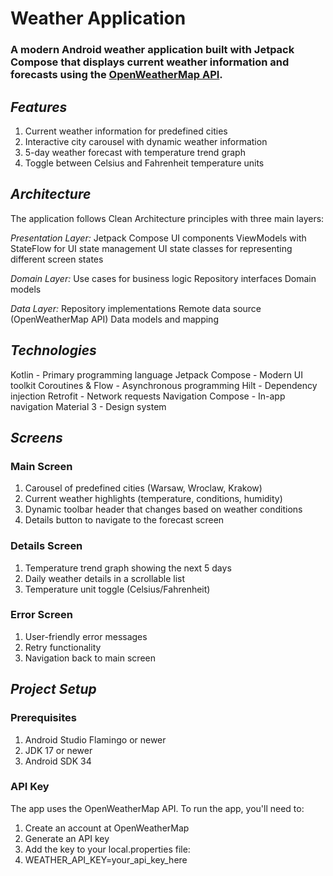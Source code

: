# Weather Application #
### A modern Android weather application built with Jetpack Compose that displays current weather information and forecasts using the [OpenWeatherMap API](https://openweathermap.org/). ###

## ***Features*** ##
1. Current weather information for predefined cities
2. Interactive city carousel with dynamic weather information
3. 5-day weather forecast with temperature trend graph
4. Toggle between Celsius and Fahrenheit temperature units


## ***Architecture*** ##

The application follows Clean Architecture principles with three main layers:

*Presentation Layer:*
Jetpack Compose UI components
ViewModels with StateFlow for UI state management
UI state classes for representing different screen states

*Domain Layer:*
Use cases for business logic
Repository interfaces
Domain models

*Data Layer:*
Repository implementations
Remote data source (OpenWeatherMap API)
Data models and mapping

## ***Technologies*** ##

Kotlin - Primary programming language
Jetpack Compose - Modern UI toolkit
Coroutines & Flow - Asynchronous programming
Hilt - Dependency injection
Retrofit - Network requests
Navigation Compose - In-app navigation
Material 3 - Design system

## ***Screens*** ##
### Main Screen ###

1. Carousel of predefined cities (Warsaw, Wroclaw, Krakow)
2. Current weather highlights (temperature, conditions, humidity)
3. Dynamic toolbar header that changes based on weather conditions
4. Details button to navigate to the forecast screen

### Details Screen ###

1. Temperature trend graph showing the next 5 days
2. Daily weather details in a scrollable list
3. Temperature unit toggle (Celsius/Fahrenheit)

### Error Screen ###

1. User-friendly error messages
2. Retry functionality
3. Navigation back to main screen

## ***Project Setup*** ##
### Prerequisites ###

1. Android Studio Flamingo or newer
2. JDK 17 or newer
3. Android SDK 34

### API Key ###
The app uses the OpenWeatherMap API. To run the app, you'll need to:

1. Create an account at OpenWeatherMap
2. Generate an API key
3. Add the key to your local.properties file:
4. WEATHER_API_KEY=your_api_key_here
